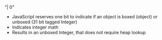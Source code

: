"| 0" 
* JavaScript reserves one bit to indicate if an object is boxed (object) or unboxed (31 bit tagged Integer)
* Indicates integer math
* Results in an unboxed Integer, that does not require heap lookup